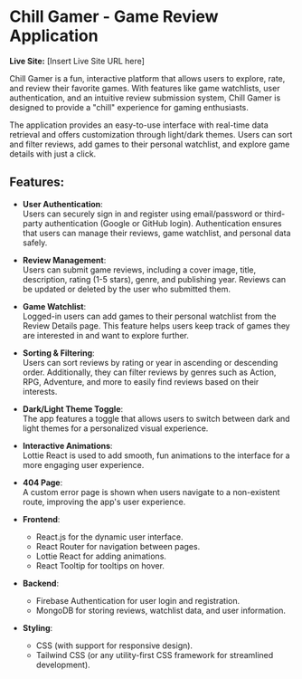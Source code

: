 # Chill Gamer - Game Review Application

**Live Site:** [Insert Live Site URL here]

Chill Gamer is a fun, interactive platform that allows users to explore, rate, and review their favorite games. With features like game watchlists, user authentication, and an intuitive review submission system, Chill Gamer is designed to provide a "chill" experience for gaming enthusiasts.

The application provides an easy-to-use interface with real-time data retrieval and offers customization through light/dark themes. Users can sort and filter reviews, add games to their personal watchlist, and explore game details with just a click.

## Features:
- **User Authentication**:  
   Users can securely sign in and register using email/password or third-party authentication (Google or GitHub login). Authentication ensures that users can manage their reviews, game watchlist, and personal data safely.

- **Review Management**:  
   Users can submit game reviews, including a cover image, title, description, rating (1-5 stars), genre, and publishing year. Reviews can be updated or deleted by the user who submitted them.

- **Game Watchlist**:  
   Logged-in users can add games to their personal watchlist from the Review Details page. This feature helps users keep track of games they are interested in and want to explore further.

- **Sorting & Filtering**:  
   Users can sort reviews by rating or year in ascending or descending order. Additionally, they can filter reviews by genres such as Action, RPG, Adventure, and more to easily find reviews based on their interests.

- **Dark/Light Theme Toggle**:  
   The app features a toggle that allows users to switch between dark and light themes for a personalized visual experience.

- **Interactive Animations**:  
   Lottie React is used to add smooth, fun animations to the interface for a more engaging user experience.

- **404 Page**:  
   A custom error page is shown when users navigate to a non-existent route, improving the app's user experience.


- **Frontend**:  
  - React.js for the dynamic user interface.
  - React Router for navigation between pages.
  - Lottie React for adding animations.
  - React Tooltip for tooltips on hover.

- **Backend**:  
  - Firebase Authentication for user login and registration.
  - MongoDB for storing reviews, watchlist data, and user information.

- **Styling**:  
  - CSS (with support for responsive design).
  - Tailwind CSS (or any utility-first CSS framework for streamlined development).
  


